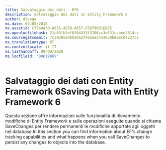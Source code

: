 ```yaml
---
title: Salvataggio dei dati - EF6
description: Salvataggio dei dati in Entity Framework 6
author: divega
ms.date: 07/05/2018
ms.assetid: C7744A30-8655-4EF8-8657-F5B796D1EB7E
ms.openlocfilehash: 21c83fb3ef8f04433f3206cc3ef31ccbee2814cc
ms.sourcegitcommit: 7c3939504bb9da3f46bea3443638b808c04227c2
ms.translationtype: MT
ms.contentlocale: it-IT
ms.lasthandoff: 09/09/2020
ms.locfileid: "89619869"
---
```

# <a name="saving-data-with-entity-framework-6"></a><span data-ttu-id="3205c-103">Salvataggio dei dati con Entity Framework 6</span><span class="sxs-lookup"><span data-stu-id="3205c-103">Saving Data with Entity Framework 6</span></span>

<span data-ttu-id="3205c-104">Questa sezione offre informazioni sulle funzionalità di rilevamento modifiche di Entity Framework e sulle operazioni eseguite quando si chiama SaveChanges per rendere permanenti le modifiche apportate agli oggetti nel database.</span><span class="sxs-lookup"><span data-stu-id="3205c-104">In this section you can find information about EF's change tracking capabilities and what happens when you call SaveChanges to persist any changes to objects into the database.</span></span>
